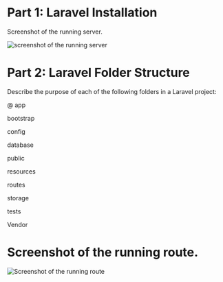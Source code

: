 # Part 1: Laravel Installation
Screenshot of the running server.

![screenshot of the running server](https://github.com/obaydullaa/Php-And-Laravel/assets/41355030/2e2b5cce-b715-4ed9-8fcc-0aa4108a9369)

# Part 2: Laravel Folder Structure
Describe the purpose of each of the following folders in a Laravel project:


@ app

bootstrap

config

database

public

resources

routes

storage

tests

Vendor



# Screenshot of the running route.

![Screenshot of the running route](https://github.com/obaydullaa/Php-And-Laravel/assets/41355030/8bf4f851-8e84-47e2-a373-41686853b882)
